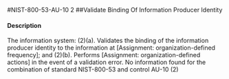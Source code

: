 #NIST-800-53-AU-10 2
##Validate Binding Of Information Producer Identity
#### Description
The information system:
   (2)(a).  Validates the binding of the information producer identity to the information at [Assignment: organization-defined frequency]; and
   (2)(b).  Performs [Assignment: organization-defined actions] in the event of a validation error.
No information found for the combination of standard NIST-800-53 and control AU-10 (2)
